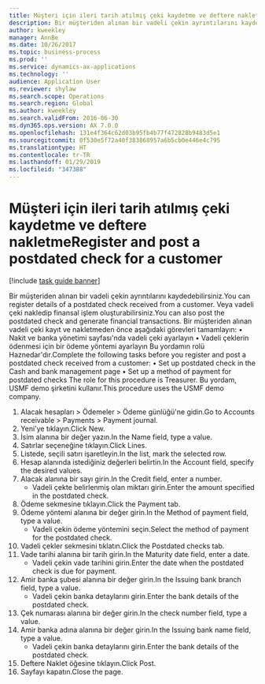 ```yaml
---
title: Müşteri için ileri tarih atılmış çeki kaydetme ve deftere nakletme
description: Bir müşteriden alınan bir vadeli çekin ayrıntılarını kaydedebilirsiniz.
author: kweekley
manager: AnnBe
ms.date: 10/26/2017
ms.topic: business-process
ms.prod: ''
ms.service: dynamics-ax-applications
ms.technology: ''
audience: Application User
ms.reviewer: shylaw
ms.search.scope: Operations
ms.search.region: Global
ms.author: kweekley
ms.search.validFrom: 2016-06-30
ms.dyn365.ops.version: AX 7.0.0
ms.openlocfilehash: 131e4f364c62d03b95fb4b77f472828b9483d5e1
ms.sourcegitcommit: 0f530e5f72a40f383868957a6b5cb0e446e4c795
ms.translationtype: HT
ms.contentlocale: tr-TR
ms.lasthandoff: 01/29/2019
ms.locfileid: "347388"
---
```

# <a name="register-and-post-a-postdated-check-for-a-customer"></a><span data-ttu-id="dfa2e-103">Müşteri için ileri tarih atılmış çeki kaydetme ve deftere nakletme</span><span class="sxs-lookup"><span data-stu-id="dfa2e-103">Register and post a postdated check for a customer</span></span>

[!include [task guide banner](../../includes/task-guide-banner.md)]

<span data-ttu-id="dfa2e-104">Bir müşteriden alınan bir vadeli çekin ayrıntılarını kaydedebilirsiniz.</span><span class="sxs-lookup"><span data-stu-id="dfa2e-104">You can register details of a postdated check received from a customer.</span></span> <span data-ttu-id="dfa2e-105">Veya vadeli çeki nakledip finansal işlem oluşturabilirsiniz.</span><span class="sxs-lookup"><span data-stu-id="dfa2e-105">You can also post the postdated check and generate financial transactions.</span></span>   <span data-ttu-id="dfa2e-106">Bir müşteriden alınan vadeli çeki kayıt ve nakletmeden önce aşağıdaki görevleri tamamlayın: • Nakit ve banka yönetimi sayfası'nda vadeli çeki ayarlayın • Vadeli çeklerin ödenmesi için bir ödeme yöntemi ayarlayın Bu yordamın rolü Haznedar'dır.</span><span class="sxs-lookup"><span data-stu-id="dfa2e-106">Complete the following tasks before you register and post a postdated check received from a customer:   • Set up postdated check in the Cash and bank management page • Set up a method of payment for postdated checks   The role for this procedure is Treasurer.</span></span> <span data-ttu-id="dfa2e-107">Bu yordam, USMF demo şirketini kullanır.</span><span class="sxs-lookup"><span data-stu-id="dfa2e-107">This procedure uses the USMF demo company.</span></span>

1. <span data-ttu-id="dfa2e-108">Alacak hesapları > Ödemeler > Ödeme günlüğü'ne gidin.</span><span class="sxs-lookup"><span data-stu-id="dfa2e-108">Go to Accounts receivable > Payments > Payment journal.</span></span>
2. <span data-ttu-id="dfa2e-109">Yeni'ye tıklayın.</span><span class="sxs-lookup"><span data-stu-id="dfa2e-109">Click New.</span></span>
3. <span data-ttu-id="dfa2e-110">İsim alanına bir değer yazın.</span><span class="sxs-lookup"><span data-stu-id="dfa2e-110">In the Name field, type a value.</span></span>
4. <span data-ttu-id="dfa2e-111">Satırlar seçeneğine tıklayın.</span><span class="sxs-lookup"><span data-stu-id="dfa2e-111">Click Lines.</span></span>
5. <span data-ttu-id="dfa2e-112">Listede, seçili satırı işaretleyin.</span><span class="sxs-lookup"><span data-stu-id="dfa2e-112">In the list, mark the selected row.</span></span>
6. <span data-ttu-id="dfa2e-113">Hesap alanında istediğiniz değerleri belirtin.</span><span class="sxs-lookup"><span data-stu-id="dfa2e-113">In the Account field, specify the desired values.</span></span>
7. <span data-ttu-id="dfa2e-114">Alacak alanına bir sayı girin.</span><span class="sxs-lookup"><span data-stu-id="dfa2e-114">In the Credit field, enter a number.</span></span>
    * <span data-ttu-id="dfa2e-115">Vadeli çekte belirlenmiş olan miktarı girin.</span><span class="sxs-lookup"><span data-stu-id="dfa2e-115">Enter the amount specified in the postdated check.</span></span>  
8. <span data-ttu-id="dfa2e-116">Ödeme sekmesine tıklayın.</span><span class="sxs-lookup"><span data-stu-id="dfa2e-116">Click the Payment tab.</span></span>
9. <span data-ttu-id="dfa2e-117">Ödeme yöntemi alanına bir değer girin.</span><span class="sxs-lookup"><span data-stu-id="dfa2e-117">In the Method of payment field, type a value.</span></span>
    * <span data-ttu-id="dfa2e-118">Vadeli çekin ödeme yöntemini seçin.</span><span class="sxs-lookup"><span data-stu-id="dfa2e-118">Select the method of payment for the postdated check.</span></span>  
10. <span data-ttu-id="dfa2e-119">Vadeli çekler sekmesini tıklatın.</span><span class="sxs-lookup"><span data-stu-id="dfa2e-119">Click the Postdated checks tab.</span></span>
11. <span data-ttu-id="dfa2e-120">Vade tarihi alanına bir tarih girin.</span><span class="sxs-lookup"><span data-stu-id="dfa2e-120">In the Maturity date field, enter a date.</span></span>
    * <span data-ttu-id="dfa2e-121">Vadeli çekin vade tarihini girin.</span><span class="sxs-lookup"><span data-stu-id="dfa2e-121">Enter the date when the postdated check is due for payment.</span></span>  
12. <span data-ttu-id="dfa2e-122">Amir banka şubesi alanına bir değer girin.</span><span class="sxs-lookup"><span data-stu-id="dfa2e-122">In the Issuing bank branch field, type a value.</span></span>
    * <span data-ttu-id="dfa2e-123">Vadeli çekin banka detaylarını girin.</span><span class="sxs-lookup"><span data-stu-id="dfa2e-123">Enter the bank details of the postdated check.</span></span>  
13. <span data-ttu-id="dfa2e-124">Çek numarası alanına bir değer girin.</span><span class="sxs-lookup"><span data-stu-id="dfa2e-124">In the check number field, type a value.</span></span>
14. <span data-ttu-id="dfa2e-125">Amir banka adına alanına bir değer girin.</span><span class="sxs-lookup"><span data-stu-id="dfa2e-125">In the Issuing bank name field, type a value.</span></span>
    * <span data-ttu-id="dfa2e-126">Vadeli çekin banka detaylarını girin.</span><span class="sxs-lookup"><span data-stu-id="dfa2e-126">Enter the bank details of the postdated check.</span></span>  
15. <span data-ttu-id="dfa2e-127">Deftere Naklet öğesine tıklayın.</span><span class="sxs-lookup"><span data-stu-id="dfa2e-127">Click Post.</span></span>
16. <span data-ttu-id="dfa2e-128">Sayfayı kapatın.</span><span class="sxs-lookup"><span data-stu-id="dfa2e-128">Close the page.</span></span>

